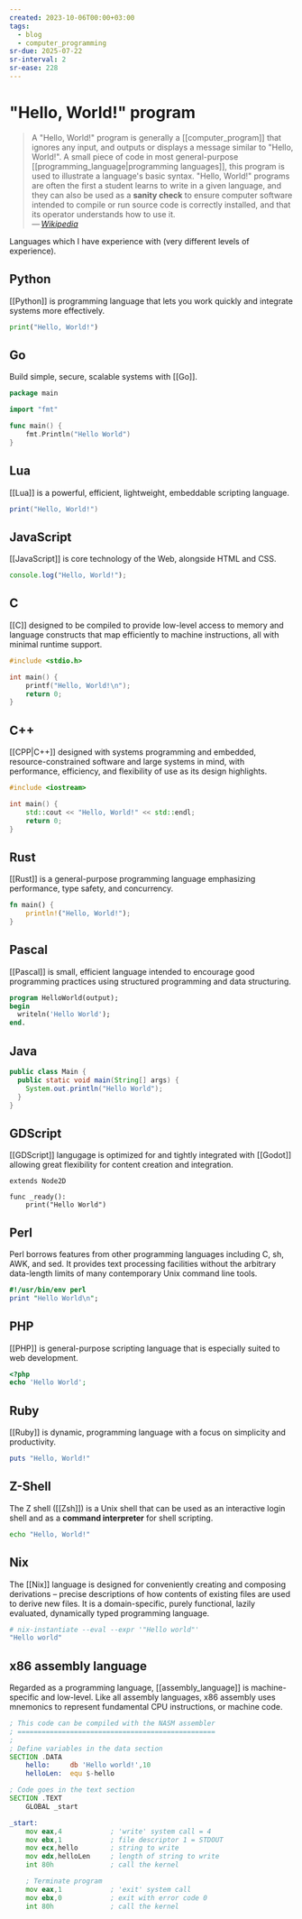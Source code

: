 ```yaml
---
created: 2023-10-06T00:00+03:00
tags:
  - blog
  - computer_programming
sr-due: 2025-07-22
sr-interval: 2
sr-ease: 228
---
```


# "Hello, World!" program

> A "Hello, World!" program is generally a [[computer_program]] that ignores any input, and outputs or displays a message similar to "Hello, World!". A small piece of code in most general-purpose [[programming_language|programming languages]], this program is used to illustrate a language's basic syntax. "Hello, World!" programs are often the first a student learns to write in a given language, and they can also be used as a **sanity check** to ensure computer software intended to compile or run source code is correctly installed, and that its operator understands how to use it.\
> — <cite>[Wikipedia](https://en.wikipedia.org/wiki/%22Hello,_World!%22_program)</cite>

Languages which I have experience with (very different levels of experience).

## Python

[[Python]] is programming language that lets you work quickly and integrate systems more effectively.

```python
print("Hello, World!")
```

## Go

Build simple, secure, scalable systems with [[Go]].

```go
package main

import "fmt"

func main() {
	fmt.Println("Hello World")
}
```

## Lua

[[Lua]] is a powerful, efficient, lightweight, embeddable scripting language.

```lua
print("Hello, World!")
```

## JavaScript

[[JavaScript]] is core technology of the Web, alongside HTML and CSS.

```javascript
console.log("Hello, World!");
```

## C

[[C]] designed to be compiled to provide low-level access to memory and language constructs that map efficiently to machine instructions, all with minimal runtime support.

```c
#include <stdio.h>

int main() {
    printf("Hello, World!\n");
    return 0;
}
```

## C++

[[CPP|C++]] designed with systems programming and embedded, resource-constrained software and large systems in mind, with performance, efficiency, and flexibility of use as its design highlights.

```cpp
#include <iostream>

int main() {
    std::cout << "Hello, World!" << std::endl;
    return 0;
}
```

## Rust

[[Rust]] is a general-purpose programming language emphasizing performance, type safety, and concurrency.

```rust
fn main() {
    println!("Hello, World!");
}
```

## Pascal

[[Pascal]] is small, efficient language intended to encourage good programming practices using structured programming and data structuring.

```pascal
program HelloWorld(output);
begin
  writeln('Hello World');
end.
```

## Java

```java
public class Main {
  public static void main(String[] args) {
    System.out.println("Hello World");
  }
}
```

## GDScript

[[GDScript]] langugage is optimized for and tightly integrated with [[Godot]] allowing great flexibility for content creation and integration.

```gdscript
extends Node2D

func _ready():
    print("Hello World")
```

## Perl

Perl borrows features from other programming languages including C, sh, AWK, and sed. It provides text processing facilities without the arbitrary data-length limits of many contemporary Unix command line tools.

```perl
#!/usr/bin/env perl
print "Hello World\n";
```

## PHP

[[PHP]] is general-purpose scripting language that is especially suited to web development.

```php
<?php
echo 'Hello World';
```

## Ruby

[[Ruby]] is dynamic, programming language with a focus on simplicity and productivity.

```ruby
puts "Hello, World!"
```

## Z-Shell

The Z shell ([[Zsh]]) is a Unix shell that can be used as an interactive login shell and as a **command interpreter** for shell scripting.

```zsh
echo "Hello, World!"
```

## Nix

The [[Nix]] language is designed for conveniently creating and composing derivations – precise descriptions of how contents of existing files are used to derive new files. It is a domain-specific, purely functional, lazily evaluated, dynamically typed programming language.

```nix
# nix-instantiate --eval --expr '"Hello world"'
"Hello world"
```

## x86 assembly language

Regarded as a programming language, [[assembly_language]] is machine-specific and low-level. Like all assembly languages, x86 assembly uses mnemonics to represent fundamental CPU instructions, or machine code.

```asm
; This code can be compiled with the NASM assembler
; =================================================
;
; Define variables in the data section
SECTION .DATA
	hello:     db 'Hello world!',10
	helloLen:  equ $-hello

; Code goes in the text section
SECTION .TEXT
	GLOBAL _start

_start:
	mov eax,4            ; 'write' system call = 4
	mov ebx,1            ; file descriptor 1 = STDOUT
	mov ecx,hello        ; string to write
	mov edx,helloLen     ; length of string to write
	int 80h              ; call the kernel

	; Terminate program
	mov eax,1            ; 'exit' system call
	mov ebx,0            ; exit with error code 0
	int 80h              ; call the kernel
```
